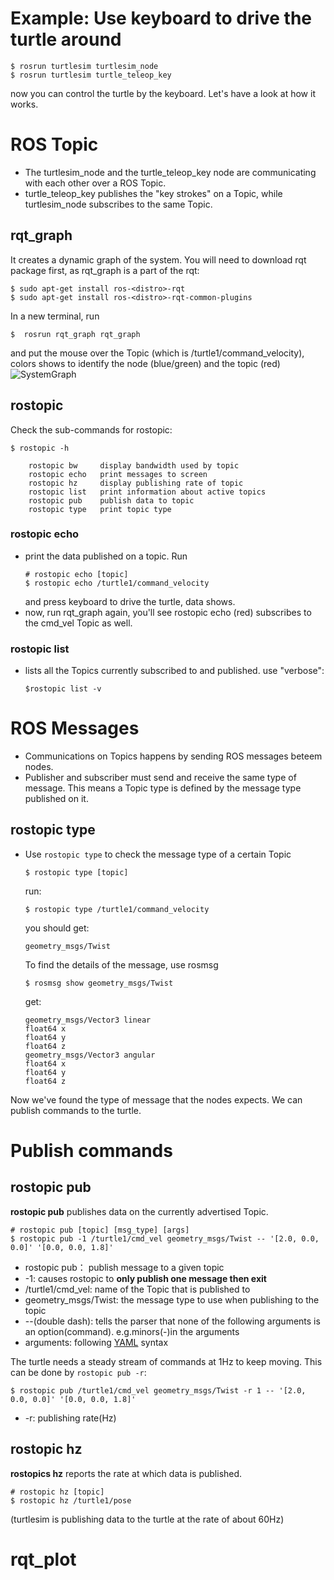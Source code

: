 # Example: Use keyboard to drive the turtle around
    $ rosrun turtlesim turtlesim_node
    $ rosrun turtlesim turtle_teleop_key
now you can control the turtle by the keyboard. Let's have a look at how it works.
# ROS Topic
- The turtlesim_node and the turtle_teleop_key node are communicating with each other over a ROS Topic.
- turtle_teleop_key publishes the "key strokes" on a Topic, while turtlesim_node subscribes to the same Topic.
## rqt_graph
It creates a dynamic graph of the system. You will need to download rqt package first, as rqt_graph is a part of the rqt:

    $ sudo apt-get install ros-<distro>-rqt
    $ sudo apt-get install ros-<distro>-rqt-common-plugins
In a new terminal, run

    $  rosrun rqt_graph rqt_graph
and put the mouse over the Topic (which is /turtle1/command_velocity), colors shows to identify the node (blue/green) and the topic (red)
![SystemGraph](http://ww1.sinaimg.cn/large/c2a9265fly1fspqndiabyj20wf096taa.jpg)
## rostopic
Check the sub-commands for rostopic:

    $ rostopic -h
```
    rostopic bw     display bandwidth used by topic
    rostopic echo   print messages to screen
    rostopic hz     display publishing rate of topic
    rostopic list   print information about active topics
    rostopic pub    publish data to topic
    rostopic type   print topic type
```
### rostopic echo
- print the data published on a topic. Run
    ```
    # rostopic echo [topic]
    $ rostopic echo /turtle1/command_velocity
    ```
    and press keyboard to drive the turtle, data shows.
- now, run rqt_graph again, you'll see rostopic echo (red) subscribes to the cmd_vel Topic as well.

### rostopic list
- lists all the Topics currently subscribed to and published.
    use "verbose":
    ```    
    $rostopic list -v
    ```
# ROS Messages
- Communications on Topics happens by sending ROS messages beteem nodes.
- Publisher and subscriber must send and receive the same type of message. This means a Topic type is defined by the message type published on it.
## rostopic type
- Use ```rostopic type``` to check the message type of a certain Topic
    ```
    $ rostopic type [topic]
    ```
    run:
    ```
    $ rostopic type /turtle1/command_velocity
    ```
    you should get:
    ```
    geometry_msgs/Twist
    ```
    To find the details of the message, use rosmsg
    ```
    $ rosmsg show geometry_msgs/Twist
    ```
    get:
    ```
    geometry_msgs/Vector3 linear
    float64 x
    float64 y
    float64 z
    geometry_msgs/Vector3 angular
    float64 x
    float64 y
    float64 z
    ```
Now we've found the type of message that the nodes expects. We can publish commands to the turtle.
# Publish commands
## rostopic pub
**rostopic pub** publishes data on the currently advertised Topic.

    # rostopic pub [topic] [msg_type] [args]
    $ rostopic pub -1 /turtle1/cmd_vel geometry_msgs/Twist -- '[2.0, 0.0, 0.0]' '[0.0, 0.0, 1.8]'
- rostopic pub： publish message to a given topic
- -1: causes rostopic to **only publish one message then exit**
- /turtle1/cmd_vel: name of the Topic that is published to
- geometry_msgs/Twist: the message type to use when publishing to the topic
- --(double dash): tells the parser that none of the following arguments is an option(command). e.g.minors(-)in the arguments
- arguments: following [YAML](http://wiki.ros.org/ROS/YAMLCommandLine) syntax

The turtle needs a steady stream of commands at 1Hz to keep moving. This can be done by ```rostopic pub -r```:

    $ rostopic pub /turtle1/cmd_vel geometry_msgs/Twist -r 1 -- '[2.0, 0.0, 0.0]' '[0.0, 0.0, 1.8]'
- -r: publishing rate(Hz)
## rostopic hz
**rostopics hz** reports the rate at which data is published.

    # rostopic hz [topic]
    $ rostopic hz /turtle1/pose
(turtlesim is publishing data to the turtle at the rate of about 60Hz)
# rqt_plot

    